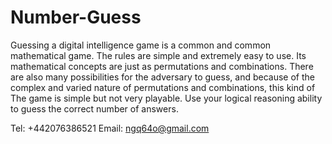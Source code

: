 # Number-Guess

Guessing a digital intelligence game is a common and common mathematical game. The rules are simple and extremely easy to use. Its mathematical concepts are just as permutations and combinations. There are also many possibilities for the adversary to guess, and because of the complex and varied nature of permutations and combinations, this kind of The game is simple but not very playable.
Use your logical reasoning ability to guess the correct number of answers.

Tel: +442076386521
Email: ngq64o@gmail.com
